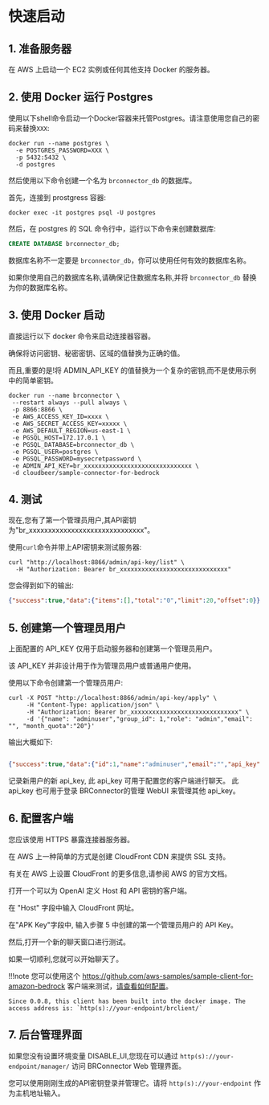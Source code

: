 # 快速启动

## 1. 准备服务器

在 AWS 上启动一个 EC2 实例或任何其他支持 Docker 的服务器。

## 2. 使用 Docker 运行 Postgres

使用以下shell命令启动一个Docker容器来托管Postgres。请注意使用您自己的密码来替换`XXX`:

```shell
docker run --name postgres \
  -e POSTGRES_PASSWORD=XXX \
  -p 5432:5432 \
  -d postgres
```

然后使用以下命令创建一个名为 `brconnector_db` 的数据库。

首先，连接到 prostgress 容器:

```shell
docker exec -it postgres psql -U postgres
```

然后，在 postgres 的 SQL 命令行中，运行以下命令来创建数据库:

```sql
CREATE DATABASE brconnector_db;
```

数据库名称不一定要是 `brconnector_db`，你可以使用任何有效的数据库名称。

如果你使用自己的数据库名称,请确保记住数据库名称,并将 `brconnector_db` 替换为你的数据库名称。

## 3. 使用 Docker 启动

直接运行以下 docker 命令来启动连接器容器。

确保将访问密钥、秘密密钥、区域的值替换为正确的值。

而且,重要的是!将 ADMIN_API_KEY 的值替换为一个复杂的密钥,而不是使用示例中的简单密钥。

```shell
docker run --name brconnector \
 --restart always --pull always \
 -p 8866:8866 \
 -e AWS_ACCESS_KEY_ID=xxxx \
 -e AWS_SECRET_ACCESS_KEY=xxxxx \
 -e AWS_DEFAULT_REGION=us-east-1 \
 -e PGSQL_HOST=172.17.0.1 \
 -e PGSQL_DATABASE=brconnector_db \
 -e PGSQL_USER=postgres \
 -e PGSQL_PASSWORD=mysecretpassword \
 -e ADMIN_API_KEY=br_xxxxxxxxxxxxxxxxxxxxxxxxxxxxxx \
 -d cloudbeer/sample-connector-for-bedrock
```

## 4. 测试

现在,您有了第一个管理员用户,其API密钥为"br_xxxxxxxxxxxxxxxxxxxxxxxxxxxxxx"。

使用`curl`命令并带上API密钥来测试服务器:

```shell
curl "http://localhost:8866/admin/api-key/list" \
  -H "Authorization: Bearer br_xxxxxxxxxxxxxxxxxxxxxxxxxxxxxx" 
```

您会得到如下的输出:

```json
{"success":true,"data":{"items":[],"total":"0","limit":20,"offset":0}}
```

## 5. 创建第一个管理员用户

上面配置的 API_KEY 仅用于启动服务器和创建第一个管理员用户。

该 API_KEY 并非设计用于作为管理员用户或普通用户使用。

使用以下命令创建第一个管理员用户:

```shell
curl -X POST "http://localhost:8866/admin/api-key/apply" \
     -H "Content-Type: application/json" \
     -H "Authorization: Bearer br_xxxxxxxxxxxxxxxxxxxxxxxxxxxxxx" \
     -d '{"name": "adminuser","group_id": 1,"role": "admin","email": "", "month_quota":"20"}'

```

输出大概如下:

```json

{"success":true,"data":{"id":1,"name":"adminuser","email":"","api_key":"br-someotherkeyvaluexxxxx","role":"admin","month_quota":"20.0000000000","balance":"0.0000000000"}}

```

记录新用户的新 api_key, 此 api_key 可用于配置您的客户端进行聊天。
此 api_key 也可用于登录 BRConnector的管理 WebUI 来管理其他 api_key。

## 6. 配置客户端

您应该使用 HTTPS 暴露连接器服务器。

在 AWS 上一种简单的方式是创建 CloudFront CDN 来提供 SSL 支持。

有关在 AWS 上设置 CloudFront 的更多信息,请参阅 AWS 的官方文档。

打开一个可以为 OpenAI 定义 Host 和 API 密钥的客户端。

在 "Host" 字段中输入 CloudFront 网址。

在"APK Key"字段中, 输入步骤 5 中创建的第一个管理员用户的 API Key。

然后,打开一个新的聊天窗口进行测试。

如果一切顺利,您就可以开始聊天了。

!!!note
    您可以使用这个 <https://github.com/aws-samples/sample-client-for-amazon-bedrock> 客户端来测试，[请查看如何配置](../user-manual/scenarios/sample-client-for-bedrock.md)。

    Since 0.0.8, this client has been built into the docker image. The access address is: `http(s)://your-endpoint/brclient/`

## 7. 后台管理界面

如果您没有设置环境变量 DISABLE_UI,您现在可以通过 `http(s)://your-endpoint/manager/` 访问 BRConnector Web 管理界面。

您可以使用刚刚生成的API密钥登录并管理它。请将 `http(s)://your-endpoint` 作为主机地址输入。
